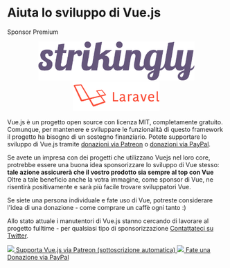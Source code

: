 # Aiuta lo sviluppo di Vue.js

Sponsor Premium

<p style="text-align: center">
  <a href="https://strikingly.com">
      <img width="360px" src="/images/strikingly.png">
  </a>
  <a href="https://laravel.com">
      <img width="200px" src="/images/laravel.png">
  </a>
</p>


Vue.js è un progetto open source con licenza MIT, completamente gratuito.
Comunque, per mantenere e sviluppare le funzionalità di questo framework il progetto ha bisogno di un sostegno finanziario. Potete supportare lo sviluppo di Vue.js tramite [donazioni via Patreon](https://www.patreon.com/evanyou)
o [donazioni via PayPal](https://www.paypal.me/evanyou).

Se avete un impresa con dei progetti che utilizzano Vuejs nel loro core, protrebbe essere una buona idea sponsorizzare lo sviluppo di Vue stesso: **tale azione assicurerà che il vostro prodotto sia sempre al top con Vue**
Oltre a tale beneficio anche la votra immagine, come sponsor di Vue, ne risentirà positivamente e sarà più facile trovare sviluppatori Vue.

Se siete una persona individuale e fate uso di Vue, potreste considerare l'idea di una donazione - come comprare un caffè ogni tanto :)

Allo stato attuale i manutentori di Vue.js stanno cercando di lavorare al progetto fulltime - per qualsiasi tipo di sponsorizzazione [Contattateci su Twitter](https://twitter.com/youyuxi).

<a href="https://www.patreon.com/evanyou" target="_blank">
  <img style="width:120px" src="https://s3.amazonaws.com/patreon_public_assets/toolbox/patreon.png">
  <span>Supporta Vue.js via Patreon (sottoscrizione automatica)</span>
</a>

<a href="https://www.paypal.me/evanyou" target="_blank">
  <img style="width:120px" src="https://www.paypalobjects.com/webstatic/mktg/Logo/pp-logo-200px.png">
  <span>Fate una Donazione via PayPal</span>
</a>